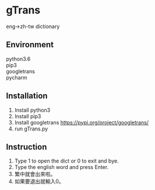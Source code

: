 # gTrans
eng->zh-tw dictionary

## Environment
python3.6  
pip3  
googletrans  
pycharm

## Installation
1. Install python3
2. Install pip3
3. Install googletrans https://pypi.org/project/googletrans/
4. run gTrans.py

## Instruction
1. Type 1 to open the dict or 0 to exit and bye.
2. Type the english word and press Enter.
3. 繁中就會出來啦。
4. 如果要退出就輸入0。
